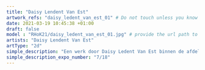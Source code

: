 ```yaml
---
title: "Daisy Lendent Van Est"
artwork_refs: "daisy_ledent_van_est_01" # Do not touch unless you know what you are doing
date: 2021-03-19 10:45:38 +01:00
draft: false
model : "RHoK21/daisy_ledent_van_est_01.jpg" # provide the url path to the model
artists: "Daisy Lendent Van Est"
artType: "2d"
simple_description: "Een werk door Daisy Ledent Van Est binnen de afdeling Tekenkunst.<br><br><br><br> Een project gerealiseerd door Dirk Derom in opdracht van het <a href='https://www.sdko.brussels'>SDKO</a> en met steun van de <a href='https://www.vgc.be/wie-zijn-wij/actief-beleid-brussel/onderwijs'>VGC</a>."
simple_description_expo_number: "7/18"
---
```

